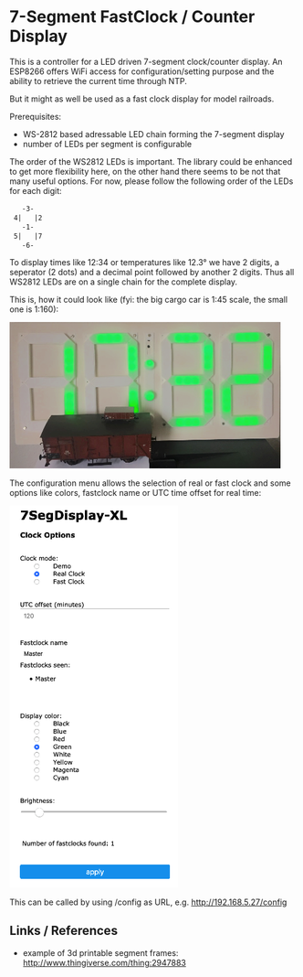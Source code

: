# 7-Segment FastClock / Counter Display

This is a controller for a LED driven 7-segment clock/counter display. An ESP8266 offers WiFi access for configuration/setting purpose and the ability to retrieve the current time through NTP.

But it might as well be used as a fast clock display for model railroads.

Prerequisites:

-   WS-2812 based adressable LED chain forming the 7-segment display
-   number of LEDs per segment is configurable

The order of the WS2812 LEDs is important. The library could be enhanced to get more flexibility here, on the other hand there seems to be not that many useful options. For now, please follow the following order of the LEDs for each digit:

```
   -3-
 4|   |2
   -1-
 5|   |7
   -6-
```

To display times like 12:34 or temperatures like 12.3° we have 2 digits, a seperator (2 dots) and a decimal point followed by another 2 digits. Thus all WS2812 LEDs are on a single chain for the complete display.

This is, how it could look like (fyi: the big cargo car is 1:45 scale, the small one is 1:160):

![Clock Picture](doc/Clock1a.png)

The configuration menu allows the selection of real or fast clock and some options like colors, fastclock name or UTC time offset for real time:

![Config Menu](doc/WebConfig.png)

This can be called by using /config as URL, e.g. http://192.168.5.27/config

## Links / References

-   example of 3d printable segment frames: http://www.thingiverse.com/thing:2947883

